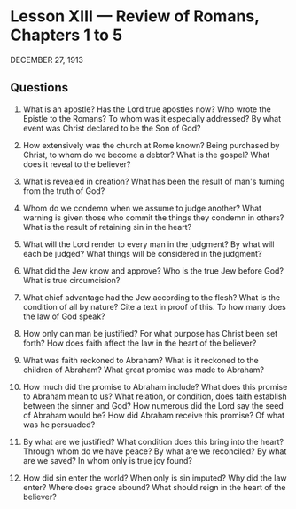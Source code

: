 # Lesson XIII — Review of Romans, Chapters 1 to 5
DECEMBER 27, 1913

## Questions

1. What is an apostle? Has the Lord true apostles now? Who wrote the Epistle to the Romans? To whom was it especially addressed? By what event was Christ declared to be the Son of God?


2. How extensively was the church at Rome known? Being purchased by Christ, to whom do we become a debtor? What is the gospel? What does it reveal to the believer?


3. What is revealed in creation? What has been the result of man's turning from the truth of God?


4. Whom do we condemn when we assume to judge another? What warning is given those who commit the things they condemn in others? What is the result of retaining sin in the heart?


5. What will the Lord render to every man in the judgment? By what will each be judged? What things will be considered in the judgment?


6. What did the Jew know and approve? Who is the true Jew before God? What is true circumcision?


7. What chief advantage had the Jew according to the flesh? What is the condition of all by nature? Cite a text in proof of this. To how many does the law of God speak?


8. How only can man be justified? For what purpose has Christ been set forth? How does faith affect the law in the heart of the believer?


9. What was faith reckoned to Abraham? What is it reckoned to the children of Abraham? What great promise was made to Abraham?


10. How much did the promise to Abraham include? What does this promise to Abraham mean to us? What relation, or condition, does faith establish between the sinner and God? How numerous did the Lord say the seed of Abraham would be? How did Abraham receive this promise? Of what was he persuaded?


11. By what are we justified? What condition does this bring into the heart? Through whom do we have peace? By what are we reconciled? By what are we saved? In whom only is true joy found?


12. How did sin enter the world? When only is sin imputed? Why did the law enter? Where does grace abound? What should reign in the heart of the believer?